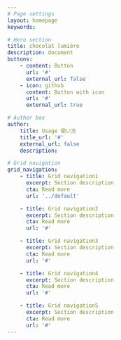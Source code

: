 ```yaml
---
# Page settings
layout: homepage
keywords:

# Hero section
title: chocolat lumière
description: document
buttons:
    - content: Button
      url: '#'
      external_url: false
    - icon: github
      content: Button with icon
      url: '#'
      external_url: true

# Author box
author:
    title: Usage 使い方
    title_url: '#'
    external_url: false
    description:

# Grid navigation
grid_navigation:
    - title: Grid navigation1
      excerpt: Section description
      cta: Read more
      url: '../default'

    - title: Grid navigation2
      excerpt: Section description
      cta: Read more
      url: '#'

    - title: Grid navigation3
      excerpt: Section description
      cta: Read more
      url: '#'

    - title: Grid navigation4
      excerpt: Section description
      cta: Read more
      url: '#'

    - title: Grid navigation5
      excerpt: Section description
      cta: Read more
      url: '#'
---
```

